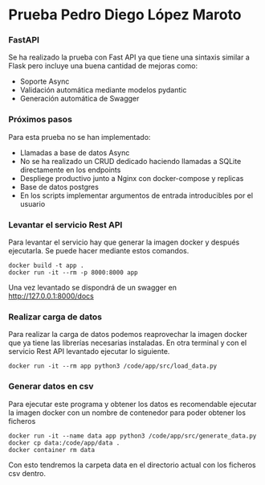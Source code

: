 # Prueba Pedro Diego López Maroto

### FastAPI
Se ha realizado la prueba con Fast API ya que tiene una sintaxis similar a
Flask pero incluye una buena cantidad de mejoras como:
 + Soporte Async
 + Validación automática mediante modelos pydantic
 + Generación automática de Swagger


### Próximos pasos
Para esta prueba no se han implementado:
+ Llamadas a base de datos Async
+ No se ha realizado un CRUD dedicado haciendo llamadas a SQLite directamente en los endpoints
+ Despliege productivo junto a Nginx con docker-compose y replicas
+ Base de datos postgres
+ En los scripts implementar argumentos de entrada introducibles por el usuario

### Levantar el servicio Rest API

Para levantar el servicio hay que generar la imagen docker y después
ejecutarla. Se puede hacer mediante estos comandos.

```commandline
docker build -t app .
docker run -it --rm -p 8000:8000 app
```

Una vez levantado se dispondrá de un swagger en http://127.0.0.1:8000/docs

### Realizar carga de datos

Para realizar la carga de datos podemos reaprovechar la imagen docker
que ya tiene las librerías necesarias instaladas. En otra terminal y
con el servicio Rest API levantado ejecutar lo siguiente.

```commandline
docker run -it --rm app python3 /code/app/src/load_data.py
```

### Generar datos en csv
Para ejecutar este programa y obtener los datos es recomendable ejecutar
la imagen docker con un nombre de contenedor para poder obtener los ficheros

```commandline
docker run -it --name data app python3 /code/app/src/generate_data.py
docker cp data:/code/app/data .
docker container rm data
```
Con esto tendremos la carpeta data en el directorio actual con los ficheros
csv dentro.